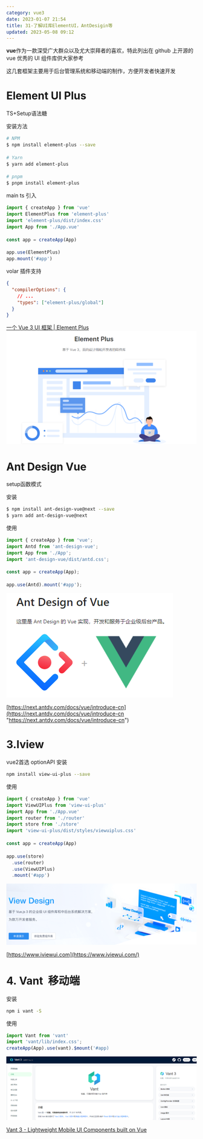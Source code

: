 ```yaml
---
category: vue3
date: 2023-01-07 21:54
title: 31-了解UI库ElementUI，AntDesigin等
updated: 2023-05-08 09:12
---
```


**vue**作为一款深受广大群众以及尤大崇拜者的喜欢，特此列出在 github 上开源的 vue 优秀的 UI 组件库供大家参考

这几套框架主要用于后台管理系统和移动端的制作，方便开发者快速开发

# Element UI Plus

TS+Setup语法糖

安装方法

```sh
# NPM
$ npm install element-plus --save

# Yarn
$ yarn add element-plus

# pnpm
$ pnpm install element-plus
```

main ts 引入

```ts
import { createApp } from 'vue'
import ElementPlus from 'element-plus'
import 'element-plus/dist/index.css'
import App from './App.vue'

const app = createApp(App)

app.use(ElementPlus)
app.mount('#app')
```

volar 插件支持

```json
{
  "compilerOptions": {
    // ...
    "types": ["element-plus/global"]
  }
}
```

[一个 Vue 3 UI 框架 | Element Plus](https://element-plus.gitee.io/zh-CN/ "一个 Vue 3 UI 框架 | Element Plus")
![](./_images/image-2023-01-07_21-57-21-373-31-了解UI库ElementUI，AntDesigin等.png)

# Ant Design Vue

setup函数模式

安装

```sh
$ npm install ant-design-vue@next --save
$ yarn add ant-design-vue@next
```

使用

```ts
import { createApp } from 'vue';
import Antd from 'ant-design-vue';
import App from './App';
import 'ant-design-vue/dist/antd.css';

const app = createApp(App);

app.use(Antd).mount('#app');
```

![](./_images/image-2023-01-07_21-58-13-549-31-了解UI库ElementUI，AntDesigin等.png)

[https://next.antdv.com/docs/vue/introduce-cn](https://next.antdv.com/docs/vue/introduce-cn "https://next.antdv.com/docs/vue/introduce-cn")

# 3.Iview 

vue2首选 optionAPI
安装

```sh
npm install view-ui-plus --save
```

使用

```ts
import { createApp } from 'vue'
import ViewUIPlus from 'view-ui-plus'
import App from './App.vue'
import router from './router'
import store from './store'
import 'view-ui-plus/dist/styles/viewuiplus.css'

const app = createApp(App)

app.use(store)
  .use(router)
  .use(ViewUIPlus)
  .mount('#app')
```

![](./_images/image-2023-01-07_21-59-30-172-31-了解UI库ElementUI，AntDesigin等.png)

[https://www.iviewui.com](https://www.iviewui.com/)

# 4. Vant  移动端

安装

```sh
npm i vant -S
```

使用

```typescript
import Vant from 'vant'
import 'vant/lib/index.css';
createApp(App).use(vant).$mount('#app)
```

![](./_images/image-2023-01-07_22-00-53-231-31-了解UI库ElementUI，AntDesigin等.png)

[Vant 3 - Lightweight Mobile UI Components built on Vue](https://vant-contrib.gitee.io/vant/#/zh-CN/home "Vant 3 - Lightweight Mobile UI Components built on Vue")
